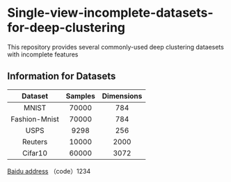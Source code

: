 # Single-view-incomplete-datasets-for-deep-clustering
This repository provides several commonly-used deep clustering dataesets with incomplete features

## Information for Datasets

|    Dataset    | Samples | Dimensions |  
|:-------------:|:-------:|:----------:|
|     MNIST     |  70000  |     784    | 
| Fashion-Mnist |  70000  |     784    |
|      USPS     |   9298  |     256    |
|    Reuters    |  10000  |    2000    |
|    Cifar10    |  60000  |    3072    |

[Baidu address](https://pan.baidu.com/s/1SZ5dU0CXFgp8hhcM_YJbXA) （code）1234
